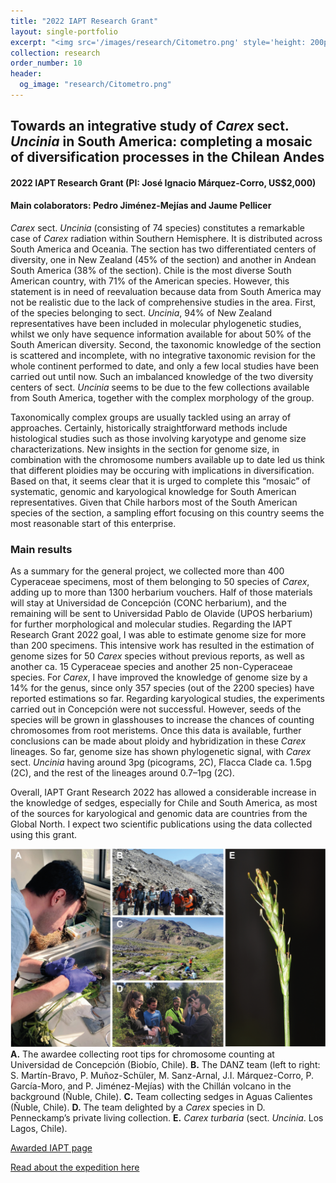 ```yaml
---
title: "2022 IAPT Research Grant"
layout: single-portfolio
excerpt: "<img src='/images/research/Citometro.png' style='height: 200px; width: 100%; object-fit: cover;'>"
collection: research
order_number: 10
header: 
  og_image: "research/Citometro.png"
---
```

<h2>Towards an integrative study of <i>Carex</i> sect. <i>Uncinia</i> in South America: completing a mosaic of diversification processes in the Chilean Andes</h2>
<h4>2022 IAPT Research Grant (PI: José Ignacio Márquez-Corro, US$2,000)</h4>
<h4>Main colaborators: Pedro Jiménez-Mejías and Jaume Pellicer</h4>


<i>Carex</i> sect. <i>Uncinia</i> (consisting of 74 species) constitutes a remarkable case of <i>Carex</i> radiation within Southern Hemisphere. It is distributed across South America and Oceania. The section has two differentiated centers of diversity, one in New Zealand (45% of the section) and another in Andean South America (38% of the section). Chile is the most diverse South American country, with 71% of the American species. However, this statement is in need of reevaluation because data from South America may not be realistic due to the lack of comprehensive studies in the area. First, of the species belonging to sect. <i>Uncinia</i>, 94% of New Zealand representatives have been included in molecular phylogenetic studies, whilst we only have sequence information available for about 50% of the South American diversity. Second, the taxonomic knowledge of the section is scattered and incomplete, with no integrative taxonomic revision for the whole continent performed to date, and only a few local studies have been carried out until now. Such an imbalanced knowledge of the two diversity centers of sect. <i>Uncinia</i> seems to be due to the few collections available from South America, together with the complex morphology of the group.

Taxonomically complex groups are usually tackled using an array of approaches. Certainly, historically straightforward methods include histological studies such as those involving karyotype and genome size characterizations. New insights in the section for genome size, in combination with the chromosome numbers available up to date led us think that different ploidies may be occuring with implications in diversification. Based on that, it seems clear that it is urged to complete this “mosaic” of systematic, genomic and karyological knowledge for South American representatives. Given that Chile harbors most of the South American species of the section, a sampling effort focusing on this country seems the most reasonable start of this enterprise.


<h3>Main results</h3>

As a summary for the general project, we collected more than 400 Cyperaceae specimens, most of them belonging to 50 species of <i>Carex</i>, adding up to more than 1300 herbarium vouchers. Half of those materials will stay at Universidad de Concepción (CONC herbarium), and the remaining will be sent to Universidad Pablo de Olavide (UPOS herbarium) for further morphological and molecular studies. Regarding the IAPT Research Grant 2022 goal, I was able to estimate genome size for more than 200 specimens. This intensive work has resulted in the estimation of genome sizes for 50 <i>Carex</i> species without previous reports, as well as another ca. 15 Cyperaceae species and another 25 non-Cyperaceae species. For <i>Carex</i>, I have improved the knowledge of genome size by a 14% for the genus, since only 357 species (out of the 2200 species) have reported estimations so far. Regarding karyological studies, the experiments carried out in Concepción were not successful. However, seeds of the species will be grown in glasshouses to increase the chances of counting chromosomes from root meristems. Once this data is available, further conclusions can be made about ploidy and hybridization in these <i>Carex</i> lineages. So far, genome size has shown phylogenetic signal, with <i>Carex</i> sect. <i>Uncinia</i> having around 3pg (picograms, 2C), Flacca Clade ca. 1.5pg (2C), and the rest of the lineages around 0.7–1pg (2C).

Overall, IAPT Grant Research 2022 has allowed a considerable increase in the knowledge of sedges, especially for Chile and South America, as most of the sources for karyological and genomic data are countries from the Global North. I expect two scientific publications using the data collected using this grant.


<img src='/images/research/Chile_report.png' alt=''>
<b>A.</b> The awardee collecting root tips for chromosome counting at Universidad de Concepción (Biobío, Chile). <b>B.</b> The DANZ team (left to right: S. Martín-Bravo, P. Muñoz-Schüler, M. Sanz-Arnal, J.I. Márquez-Corro, P. García-Moro, and P. Jiménez-Mejías) with the Chillán volcano in the background (Ñuble, Chile). <b>C.</b> Team collecting sedges in Aguas Calientes (Ñuble, Chile). <b>D.</b> The team delighted by a <i>Carex</i> species in D. Penneckamp’s private living collection. <b>E.</b> <i>Carex turbaria</i> (sect. <i>Uncinia</i>. Los Lagos, Chile).


<a href="https://www.iaptglobal.org/awarded-grants/#comp-l6cslx3u__1b04625f-f39b-4915-b398-15ee48f79498">Awarded IAPT page</a>

<a href="https://jimarcor.github.io/expeditions/Chile/">Read about the expedition here</a>

